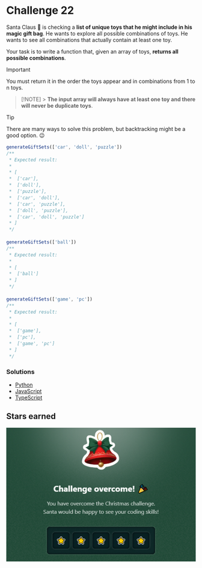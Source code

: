 # Challenge 22

Santa Claus 🎅 is checking a **list of unique toys that he might include in his magic gift bag**. He wants to explore all possible combinations of toys. He wants to see all combinations that actually contain at least one toy.

Your task is to write a function that, given an array of toys, **returns all possible combinations**.

> [!IMPORTANT]
> You must return it in the order the toys appear and in combinations from 1 to n toys.

> [!NOTE] > **The input array will always have at least one toy and there will never be duplicate toys**.

> [!TIP]
> There are many ways to solve this problem, but backtracking might be a good option. 😉

```js
generateGiftSets(['car', 'doll', 'puzzle'])
/**
 * Expected result:
 *
 * [
 *  ['car'],
 *  ['doll'],
 *  ['puzzle'],
 *  ['car', 'doll'],
 *  ['car', 'puzzle'],
 *  ['doll', 'puzzle'],
 *  ['car', 'doll', 'puzzle']
 * ]
 */

generateGiftSets(['ball'])
/**
 * Expected result:
 *
 * [
 *  ['ball']
 * ]
 */

generateGiftSets(['game', 'pc'])
/**
 * Expected result:
 *
 * [
 *  ['game'],
 *  ['pc'],
 *  ['game', 'pc']
 * ]
 */
```

### Solutions

- [Python](./solution.py)
- [JavaScript](./solution.js)
- [TypeScript](./solution.ts)

## Stars earned

![5 stars](../../.github/22-challenge-stars.png)
